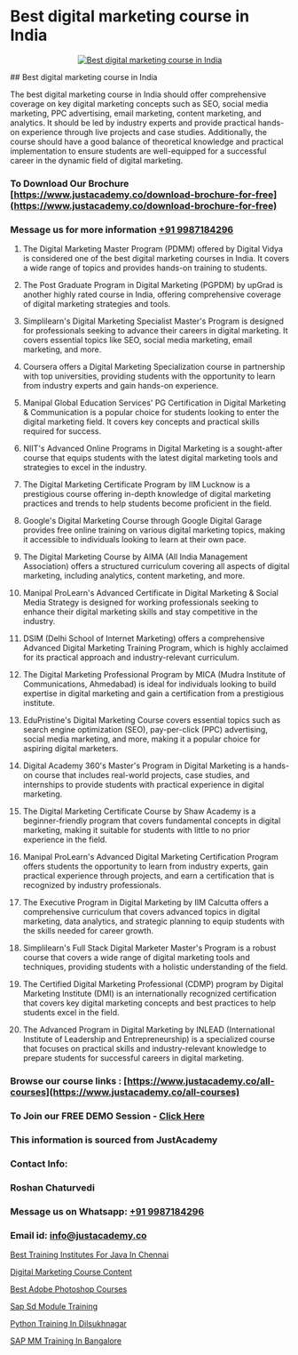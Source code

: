 # Best digital marketing course in India

<p align="center">
  <a href="https://justacademy.co/course-detail/digital-marketing">
    <img src="https://justacademy.co/storage2/course_image/1676636720_course_image.webp" alt="Best digital marketing course in India">
  </a>
</p>
## Best digital marketing course in India

The best digital marketing course in India should offer comprehensive coverage on key digital marketing concepts such as SEO, social media marketing, PPC advertising, email marketing, content marketing, and analytics. It should be led by industry experts and provide practical hands-on experience through live projects and case studies. Additionally, the course should have a good balance of theoretical knowledge and practical implementation to ensure students are well-equipped for a successful career in the dynamic field of digital marketing.
### To Download Our Brochure [https://www.justacademy.co/download-brochure-for-free](https://www.justacademy.co/download-brochure-for-free)
### Message us for more information [+91 9987184296](https://api.whatsapp.com/send?phone=919987184296)
1) The Digital Marketing Master Program (PDMM) offered by Digital Vidya is considered one of the best digital marketing courses in India. It covers a wide range of topics and provides hands-on training to students.

2) The Post Graduate Program in Digital Marketing (PGPDM) by upGrad is another highly rated course in India, offering comprehensive coverage of digital marketing strategies and tools.

3) Simplilearn's Digital Marketing Specialist Master's Program is designed for professionals seeking to advance their careers in digital marketing. It covers essential topics like SEO, social media marketing, email marketing, and more.

4) Coursera offers a Digital Marketing Specialization course in partnership with top universities, providing students with the opportunity to learn from industry experts and gain hands-on experience.

5) Manipal Global Education Services' PG Certification in Digital Marketing & Communication is a popular choice for students looking to enter the digital marketing field. It covers key concepts and practical skills required for success.

6) NIIT's Advanced Online Programs in Digital Marketing is a sought-after course that equips students with the latest digital marketing tools and strategies to excel in the industry.

7) The Digital Marketing Certificate Program by IIM Lucknow is a prestigious course offering in-depth knowledge of digital marketing practices and trends to help students become proficient in the field.

8) Google's Digital Marketing Course through Google Digital Garage provides free online training on various digital marketing topics, making it accessible to individuals looking to learn at their own pace.

9) The Digital Marketing Course by AIMA (All India Management Association) offers a structured curriculum covering all aspects of digital marketing, including analytics, content marketing, and more.

10) Manipal ProLearn's Advanced Certificate in Digital Marketing & Social Media Strategy is designed for working professionals seeking to enhance their digital marketing skills and stay competitive in the industry.

11) DSIM (Delhi School of Internet Marketing) offers a comprehensive Advanced Digital Marketing Training Program, which is highly acclaimed for its practical approach and industry-relevant curriculum.

12) The Digital Marketing Professional Program by MICA (Mudra Institute of Communications, Ahmedabad) is ideal for individuals looking to build expertise in digital marketing and gain a certification from a prestigious institute.

13) EduPristine's Digital Marketing Course covers essential topics such as search engine optimization (SEO), pay-per-click (PPC) advertising, social media marketing, and more, making it a popular choice for aspiring digital marketers.

14) Digital Academy 360's Master's Program in Digital Marketing is a hands-on course that includes real-world projects, case studies, and internships to provide students with practical experience in digital marketing.

15) The Digital Marketing Certificate Course by Shaw Academy is a beginner-friendly program that covers fundamental concepts in digital marketing, making it suitable for students with little to no prior experience in the field.

16) Manipal ProLearn's Advanced Digital Marketing Certification Program offers students the opportunity to learn from industry experts, gain practical experience through projects, and earn a certification that is recognized by industry professionals.

17) The Executive Program in Digital Marketing by IIM Calcutta offers a comprehensive curriculum that covers advanced topics in digital marketing, data analytics, and strategic planning to equip students with the skills needed for career growth.

18) Simplilearn's Full Stack Digital Marketer Master's Program is a robust course that covers a wide range of digital marketing tools and techniques, providing students with a holistic understanding of the field.

19) The Certified Digital Marketing Professional (CDMP) program by Digital Marketing Institute (DMI) is an internationally recognized certification that covers key digital marketing concepts and best practices to help students excel in the field.

20) The Advanced Program in Digital Marketing by INLEAD (International Institute of Leadership and Entrepreneurship) is a specialized course that focuses on practical skills and industry-relevant knowledge to prepare students for successful careers in digital marketing.

### Browse our course links : [https://www.justacademy.co/all-courses](https://www.justacademy.co/all-courses) 
### To Join our FREE DEMO Session - [Click Here](https://www.justacademy.co/register-for-course-demo)


### This information is sourced from JustAcademy
### Contact Info:
### Roshan Chaturvedi
### Message us on Whatsapp: [+91 9987184296](https://api.whatsapp.com/send?phone=919987184296)
### Email id: [info@justacademy.co](mailto:info@justacademy.co)
                
[Best Training Institutes For Java In Chennai](https://www.linkedin.com/pulse/best-training-institutes-java-chennai-justacademy-ahmedabad-wvyre?trackingId=SP9LwpqVgXjGGVCuq%2BvNjA%3D%3D&lipi=urn%3Ali%3Apage%3Ad_flagship3_company_admin%3BBLvwE5WSQ1yNRcYM20AJ%2Fw%3D%3D)

[Digital Marketing Course Content](https://www.linkedin.com/pulse/digital-marketing-course-content-software-training-mountain-view-f7ljf?trackingId=5W30N2%2FKWIhfRfvssnhd3A%3D%3D&lipi=urn%3Ali%3Apage%3Ad_flagship3_company_admin%3BLLr0XlPoQRKsrZpjwzzNmQ%3D%3D)

[Best Adobe Photoshop Courses](https://medium.com/@mahi3106/best-adobe-photoshop-courses-6d4460794c99)

[Sap Sd Module Training](https://medium.com/@negishivu99/sap-sd-module-training-de37f5bdd3a5)

[Python Training In Dilsukhnagar](https://justacademyin.github.io/justacademy/python-training-in-dilsukhnagar)

[SAP MM Training In Bangalore](https://justacademyin.github.io/Articles/SAP-MM-Training-In-Bangalore)


